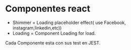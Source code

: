 # Componentes react 

- Shimmer = Loading placeholder effect( use Facebook, instagram,linkedin,etc))
- Loading = Component Loading for load.


Cada Componente esta con sus test en JEST.
